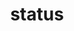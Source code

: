 ---
title: 'status'
field: 'is.item.status'
slug: 'global-status'
description: 'The stage the resource has reached'
comment: 'select from control list'
required: True
vocabulary: 'global-status.txt'
module: 'Status'
cluster: 'Global'
policy: 'Controlled value. Single select from control list.'
---